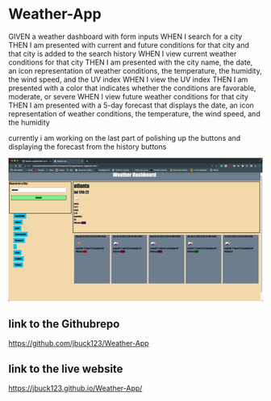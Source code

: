 # Weather-App

GIVEN a weather dashboard with form inputs
WHEN I search for a city
THEN I am presented with current and future conditions for that city and that city is added to the search history
WHEN I view current weather conditions for that city
THEN I am presented with the city name, the date, an icon representation of weather conditions, the temperature, the humidity, the wind speed, and the UV index
WHEN I view the UV index
THEN I am presented with a color that indicates whether the conditions are favorable, moderate, or severe
WHEN I view future weather conditions for that city
THEN I am presented with a 5-day forecast that displays the date, an icon representation of weather conditions, the temperature, the wind speed, and the humidity

currently i am working on the last part of polishing up the buttons and displaying the forecast from the history buttons 


![Weather-App demo](./Assets/images/Screenshot2.png)

## link to the Githubrepo
https://github.com/jbuck123/Weather-App

## link to the live website
https://jbuck123.github.io/Weather-App/
